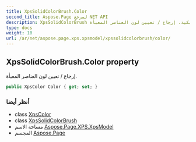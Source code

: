 ```yaml
---
title: XpsSolidColorBrush.Color
second_title: Aspose.Page لمرجع NET API
description: XpsSolidColorBrush ملكية. إرجاع / تعيين لون العناصر المعبأة.
type: docs
weight: 10
url: /ar/net/aspose.page.xps.xpsmodel/xpssolidcolorbrush/color/
---
```

## XpsSolidColorBrush.Color property

إرجاع / تعيين لون العناصر المعبأة.

```csharp
public XpsColor Color { get; set; }
```

### أنظر أيضا

* class [XpsColor](../../xpscolor/)
* class [XpsSolidColorBrush](../)
* مساحة الاسم [Aspose.Page.XPS.XpsModel](../../xpssolidcolorbrush/)
* المجسم [Aspose.Page](../../../)


